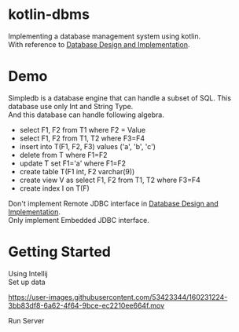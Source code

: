 # kotlin-dbms
Implementing a database management system using kotlin.  
With reference to [Database Design and Implementation](https://www.amazon.com/dp/3030338355/).

# Demo

Simpledb is a database engine that can handle a subset of SQL.
This database use only Int and String Type.  
And this database can handle following algebra.

- select F1, F2 from T1 where F2 = Value
- select F1, F2 from T1, T2 where F3=F4
- insert into T(F1, F2, F3) values ('a', 'b', 'c')
- delete from T where F1=F2
- update T set F1='a' where F1=F2
- create table T(F1 int, F2 varchar(9))
- create view V as select F1, F2 from T1, T2 where F3=F4
- create index I on T(F)

Don't implement Remote JDBC interface in [Database Design and Implementation](https://www.amazon.com/dp/3030338355/).  
Only implement Embedded JDBC interface.

# Getting Started
Using Intellij  
Set up data


https://user-images.githubusercontent.com/53423344/160231224-3bb83df8-6a62-4f64-9bce-ec2210ee664f.mov



Run Server
